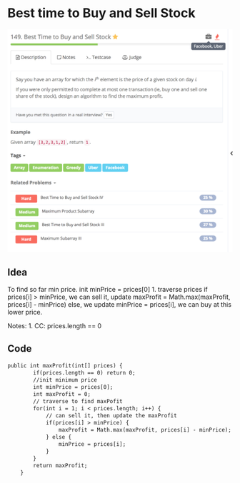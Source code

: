# Best time to Buy and Sell Stock

![](../../../../../.gitbook/assets/screen-shot-2018-03-08-at-11.05.12-am.png)

## Idea

To find so far min price. init minPrice = prices\[0\] 1. traverse prices if prices\[i\] &gt; minPrice, we can sell it, update maxProfit = Math.max\(maxProfit, prices\[i\] - minPrice\) else, we update minPrice = prices\[i\], we can buy at this lower price.

Notes: 1. CC: prices.length == 0

## Code

```text
public int maxProfit(int[] prices) {
        if(prices.length == 0) return 0;
        //init minimum price
        int minPrice = prices[0];
        int maxProfit = 0;
        // traverse to find maxPofit
        for(int i = 1; i < prices.length; i++) {
            // can sell it, then update the maxProfit
            if(prices[i] > minPrice) {
                maxProfit = Math.max(maxProfit, prices[i] - minPrice);
            } else {
                minPrice = prices[i];
            }
        }
        return maxProfit;
    }
```

